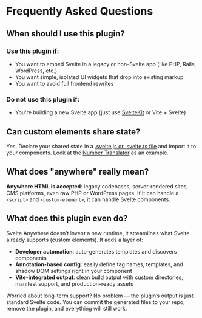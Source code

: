 # Frequently Asked Questions

## When should I use this plugin?
### Use this plugin if:
- You want to embed Svelte in a legacy or non-Svelte app (like PHP, Rails, WordPress, etc.)
- You want simple, isolated UI widgets that drop into existing markup
- You want to avoid full frontend rewrites
### Do not use this plugin if:
- You're building a new Svelte app (just use [SvelteKit](https://svelte.dev/docs/kit) or Vite + Svelte)

## Can custom elements share state?
Yes. Declare your shared state in a [.svelte.js or .svelte.ts file](https://svelte.dev/docs/svelte/svelte-js-files) 
and import it to your components. Look at the [Number Translator](/demo#number-translator) as an example. 

## What does "anywhere" really mean?
**Anywhere HTML is accepted**: legacy codebases, server-rendered sites, CMS platforms, even raw PHP or WordPress pages. If it can handle a `<script>` and `<custom-element>`, it can handle Svelte components.

## What does this plugin even do?
Svelte Anywhere doesn’t invent a new runtime, it streamlines what Svelte already supports (custom elements).
It adds a layer of:
- **Developer automation**: auto-generates templates and discovers components
- **Annotation-based config**: easily define tag names, templates, and shadow DOM settings right in your component
- **Vite-integrated output**: clean build output with custom directories, manifest support, and production-ready assets

Worried about long-term support? No problem — the plugin’s output is just standard Svelte code. You can commit the generated files to your repo, remove the plugin, and everything will still work.
